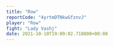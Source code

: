 ```yaml
---
title: "Row"
reportCode: "4yrtmDTNkwGfznvJ"
player: "Row"
fight: "Lady Vashj"
date: 2021-10-10T19:09:02.718000+00:00
---
```

